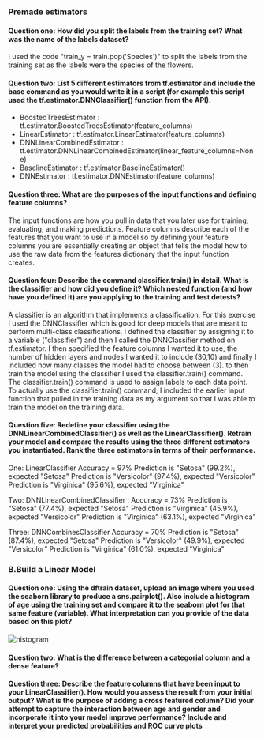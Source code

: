 ### Premade estimators
#### Question one: How did you split the labels from the training set?  What was the name of the labels dataset?
I used the code "train_y = train.pop('Species')" to split the labels from the training set as the labels were the species of the flowers. 

#### Question two: List 5 different estimators from tf.estimator and include the base command as you would write it in a script (for example this script used the tf.estimator.DNNClassifier() function from the API).

- BoostedTreesEstimator : tf.estimator.BoostedTreesEstimator(feature_columns)
- LinearEstimator : tf.estimator.LinearEstimator(feature_columns)
- DNNLinearCombinedEstimator : tf.estimator.DNNLinearCombinedEstimator(linear_feature_columns=None)
- BaselineEstimator : tf.estimator.BaselineEstimator()
- DNNEstimator : tf.estimator.DNNEstimator(feature_columns)

#### Question three: What are the purposes of the input functions and defining feature columns?
The input functions are how you pull in data that you later use for training, evaluating, and making predictions. Feature columns describe each of the features that you want to use in a model so by defining your feature columns you are essentially creating an object that tells the model how to use the raw data from the features dictionary that the input function creates. 

#### Question four: Describe the command classifier.train() in detail.  What is the classifier and how did you define it?  Which nested function (and how have you defined it) are you applying to the training and test detests?
A classifier is an algorithm that implements a classification. For this exercise I used the DNNClassifier which is good for deep models that are meant to perform multi-class classifications. I defined the classifier by assigning it to a variable ("classifier") and then I called the DNNClassifier method on tf.estimator. I then specified the feature columns I wanted it to use, the number of hidden layers and nodes I wanted it to include (30,10) and finally I included how many classes the model had to choose between (3). to then train the model using the classifier I used the classifier.train() command. The classifier.train() command is used to assign labels to each data point. To actually use the classifier.train() command, I included the earlier input function that pulled in the training data as my argument so that I was able to train the model on the training data. 

#### Question five: Redefine your classifier using the DNNLinearCombinedClassifier() as well as the LinearClassifier().  Retrain your model and compare the results using the three different estimators you instantiated.  Rank the three estimators in terms of their performance.

One: LinearClassifier
Accuracy = 97%
Prediction is "Setosa" (99.2%), expected "Setosa"
Prediction is "Versicolor" (97.4%), expected "Versicolor"
Prediction is "Virginica" (95.6%), expected "Virginica"

Two: DNNLinearCombinedClassifier :
Accuracy = 73%
Prediction is "Setosa" (77.4%), expected "Setosa"
Prediction is "Virginica" (45.9%), expected "Versicolor"
Prediction is "Virginica" (63.1%), expected "Virginica"

Three: DNNCombinesClassifier
Accuracy = 70%
Prediction is "Setosa" (87.4%), expected "Setosa"
Prediction is "Versicolor" (49.9%), expected "Versicolor"
Prediction is "Virginica" (61.0%), expected "Virginica"

### B.Build a Linear Model
#### Question one: Using the dftrain dataset, upload an image where you used the seaborn library to produce a sns.pairplot().  Also include a histogram of age using the training set and compare it to the seaborn plot for that same feature (variable).  What interpretation can you provide of the data based on this plot?
![histogram](https://user-images.githubusercontent.com/67922294/88352134-ba85be80-cd26-11ea-8b11-3cf3f0d24fd8.png)

#### Question two: What is the difference between a categorial column and a dense feature?

#### Question three: Describe the feature columns that have been input to your LinearClassifier().  How would you assess the result from your initial output?  What is the purpose of adding a cross featured column?  Did your attempt to capture the interaction between age and gender and incorporate it into your model improve performance?  Include and interpret your predicted probabilities and ROC curve plots
